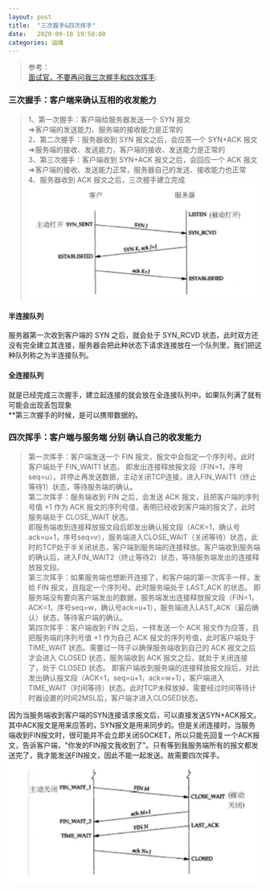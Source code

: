 ```yaml
---
layout: post
title:  "三次握手&四次挥手"
date:   2020-09-10 19:50:00
categories: 运维
---
```


>参考：  
>[面试官，不要再问我三次握手和四次挥手]:  

### 三次握手：客户端来确认互相的收发能力  
>1、第一次握手：客户端给服务器发送一个 SYN 报文  
>=>客户端的发送能力、服务端的接收能力是正常的  
>2、第二次握手：服务器收到 SYN 报文之后，会应答一个 SYN+ACK 报文  
>=>服务端的接收、发送能力，客户端的接收、发送能力是正常的  
>3、第三次握手：客户端收到 SYN+ACK 报文之后，会回应一个 ACK 报文  
>=>客户端的接收、发送能力正常，服务器自己的发送、接收能力也正常  
>4、服务器收到 ACK 报文之后，三次握手建立完成  
![avatar](/assets/images/study/http01.png)

#### 半连接队列  
服务器第一次收到客户端的 SYN 之后，就会处于 SYN_RCVD 状态，此时双方还没有完全建立其连接，服务器会把此种状态下请求连接放在一个队列里，我们把这种队列称之为半连接队列。  
#### 全连接队列  
就是已经完成三次握手，建立起连接的就会放在全连接队列中。如果队列满了就有可能会出现丢包现象  
**第三次握手的时候，是可以携带数据的。

### 四次挥手：客户端与服务端 分别 确认自己的收发能力  
>第一次挥手：客户端发送一个 FIN 报文，报文中会指定一个序列号。此时客户端处于 FIN_WAIT1 状态。
>即发出连接释放报文段（FIN=1，序号seq=u），并停止再发送数据，主动关闭TCP连接，进入FIN_WAIT1（终止等待1）状态，等待服务端的确认。    
>第二次挥手：服务端收到 FIN 之后，会发送 ACK 报文，且把客户端的序列号值 +1 作为 ACK 报文的序列号值，表明已经收到客户端的报文了，此时服务端处于 CLOSE_WAIT 状态。  
>即服务端收到连接释放报文段后即发出确认报文段（ACK=1，确认号ack=u+1，序号seq=v），服务端进入CLOSE_WAIT（关闭等待）状态，此时的TCP处于半关闭状态，客户端到服务端的连接释放。客户端收到服务端的确认后，进入FIN_WAIT2（终止等待2）状态，等待服务端发出的连接释放报文段。  
>第三次挥手：如果服务端也想断开连接了，和客户端的第一次挥手一样，发给 FIN 报文，且指定一个序列号。此时服务端处于 LAST_ACK 的状态。
>即服务端没有要向客户端发出的数据，服务端发出连接释放报文段（FIN=1，ACK=1，序号seq=w，确认号ack=u+1），服务端进入LAST_ACK（最后确认）状态，等待客户端的确认。  
>第四次挥手：客户端收到 FIN 之后，一样发送一个 ACK 报文作为应答，且把服务端的序列号值 +1 作为自己 ACK 报文的序列号值，此时客户端处于 TIME_WAIT 状态。需要过一阵子以确保服务端收到自己的 ACK 报文之后才会进入 CLOSED 状态，服务端收到 ACK 报文之后，就处于关闭连接了，处于 CLOSED 状态。
>即客户端收到服务端的连接释放报文段后，对此发出确认报文段（ACK=1，seq=u+1，ack=w+1），客户端进入TIME_WAIT（时间等待）状态。此时TCP未释放掉，需要经过时间等待计时器设置的时间2MSL后，客户端才进入CLOSED状态。

因为当服务端收到客户端的SYN连接请求报文后，可以直接发送SYN+ACK报文。其中ACK报文是用来应答的，SYN报文是用来同步的。但是关闭连接时，当服务端收到FIN报文时，很可能并不会立即关闭SOCKET，所以只能先回复一个ACK报文，告诉客户端，"你发的FIN报文我收到了"。只有等到我服务端所有的报文都发送完了，我才能发送FIN报文，因此不能一起发送。故需要四次挥手。
![avatar](/assets/images/study/http02.png)




[面试官，不要再问我三次握手和四次挥手]:  https://juejin.im/post/6844903958624878606